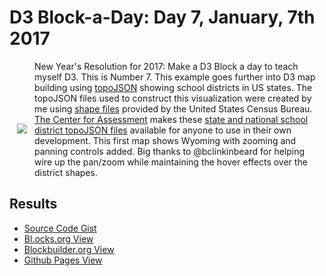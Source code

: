 # D3 Block-a-Day: Day 7, January, 7th 2017

<a href="https://dbetebenner.github.io/D3_01072017/"><img src="https://gist.githubusercontent.com/dbetebenner/dc95803c61970d4282e620b83ff2964a/raw/c3f8855e8d66e4ab6be3c5896c83b7a30df1d4ac/thumbnail.png" align="left" hspace="12" vspace="100"></a>

New Year's Resolution for 2017: Make a D3 Block a day to teach myself D3. This is Number 7. This example
goes further into D3 map building using [topoJSON](https://github.com/topojson/topojson) showing school
districts in US states. The topoJSON files used to construct this visualization were created by me
using [shape files](https://www.census.gov/did/www/schooldistricts/) provided by the United States Census Bureau.
[The Center for Assessment](https://github.com/CenterForAssessment) makes these
[state and national school district topoJSON files](https://github.com/CenterForAssessment/SGPspatialData) available
for anyone to use in their own development. This first map shows Wyoming with zooming and panning controls
added. Big thanks to @bclinkinbeard for helping wire up the pan/zoom while maintaining the hover effects over the district shapes.

## Results

* [Source Code Gist](https://gist.github.com/dbetebenner/dc95803c61970d4282e620b83ff2964a)
* [Bl.ocks.org View](http://bl.ocks.org/dbetebenner/dc95803c61970d4282e620b83ff2964a)
* [Blockbuilder.org View](http://blockbuilder.org/dbetebenner/dc95803c61970d4282e620b83ff2964a)
* [Github Pages View](https://dbetebenner.github.io/D3_01072017/)
